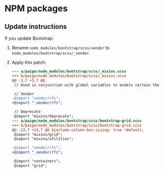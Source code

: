# NPM packages

## Update instructions

If you update Bootstrap:

1. Rename `node_modules/bootstrap/scss/vendor` to `node_modules/bootstrap/scss/_vendor`.
2. Apply this patch:

    ```diff
    --- a/paige/node_modules/bootstrap/scss/_mixins.scss
    +++ b/paige/node_modules/bootstrap/scss/_mixins.scss
    @@ -3,7 +3,7 @@
     // Used in conjunction with global variables to enable certain theme features.

     // Vendor
    -@import "vendor/rfs";
    +@import "_vendor/rfs";

     // Deprecate
     @import "mixins/deprecate";
    --- a/paige/node_modules/bootstrap/scss/bootstrap-grid.scss
    +++ b/paige/node_modules/bootstrap/scss/bootstrap-grid.scss
    @@ -13,7 +13,7 @@ $include-column-box-sizing: true !default;
     @import "mixins/grid";
     @import "mixins/utilities";

    -@import "vendor/rfs";
    +@import "_vendor/rfs";

     @import "containers";
     @import "grid";
    ```
